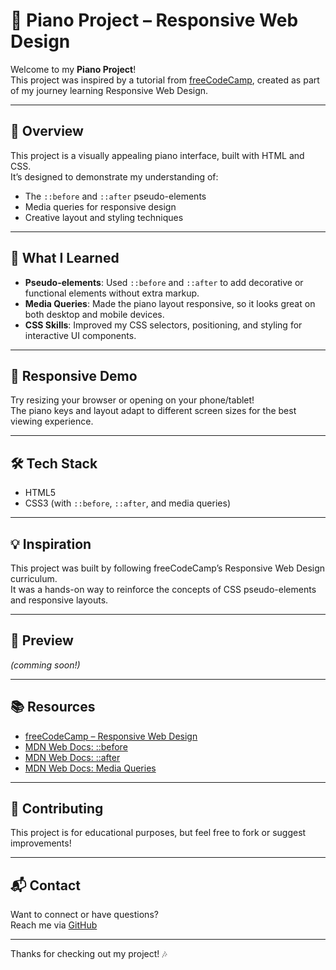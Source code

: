 # 🎹 Piano Project – Responsive Web Design

Welcome to my **Piano Project**!  
This project was inspired by a tutorial from [freeCodeCamp](https://www.freecodecamp.org/), created as part of my journey learning Responsive Web Design.

---

## 🚀 Overview

This project is a visually appealing piano interface, built with HTML and CSS.  
It’s designed to demonstrate my understanding of:

- The `::before` and `::after` pseudo-elements
- Media queries for responsive design
- Creative layout and styling techniques

---

## 🎯 What I Learned

- **Pseudo-elements**: Used `::before` and `::after` to add decorative or functional elements without extra markup.
- **Media Queries**: Made the piano layout responsive, so it looks great on both desktop and mobile devices.
- **CSS Skills**: Improved my CSS selectors, positioning, and styling for interactive UI components.

---

## 📱 Responsive Demo

Try resizing your browser or opening on your phone/tablet!  
The piano keys and layout adapt to different screen sizes for the best viewing experience.

---

## 🛠️ Tech Stack

- HTML5
- CSS3 (with `::before`, `::after`, and media queries)

---

## 💡 Inspiration

This project was built by following freeCodeCamp’s Responsive Web Design curriculum.  
It was a hands-on way to reinforce the concepts of CSS pseudo-elements and responsive layouts.

---

## 👀 Preview

*(comming soon!)*

---

## 📚 Resources

- [freeCodeCamp – Responsive Web Design](https://www.freecodecamp.org/learn/2022/responsive-web-design/)
- [MDN Web Docs: ::before](https://developer.mozilla.org/en-US/docs/Web/CSS/::before)
- [MDN Web Docs: ::after](https://developer.mozilla.org/en-US/docs/Web/CSS/::after)
- [MDN Web Docs: Media Queries](https://developer.mozilla.org/en-US/docs/Web/CSS/Media_Queries)

---

## 🤝 Contributing

This project is for educational purposes, but feel free to fork or suggest improvements!

---

## 📬 Contact

Want to connect or have questions?  
Reach me via [GitHub](https://github.com/kedza-bot)

---

Thanks for checking out my project! 🎶
